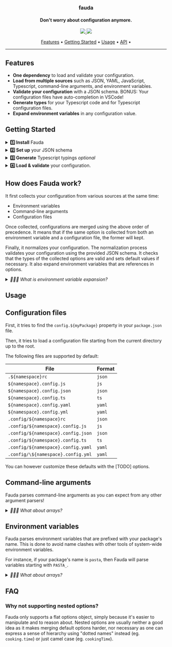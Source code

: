 <h3 align="center">fauda</h3>
<h4 align="center">Don't worry about configuration anymore.</h4>

<p align="center">
  <a href="https://zapier.slack.com/archives/CD4LXLTK5">
    <img src="https://img.shields.io/badge/team-foundations-brightgreen?style=flat-square" />
  </a>
  <a href="https://zapier.slack.com/archives/CD4LXLTK5">
    <img src="https://img.shields.io/badge/maintained-yes-brightgreen?style=flat-square" />
  </a>
</p>

<p align="center">
  <a href="#features">Features</a> •
  <a href="#getting-started">Getting Started</a> •
  <a href="#usage">Usage</a> •
  <a href="#api">API</a> •
</p>

---

## Features

- **One dependency** to load and validate your configuration.
- **Load from multiple sources** such as JSON, YAML, JavaScript, Typescript, command-line arguments, and environment variables.
- **Validate your configuration** with a JSON schema. BONUS: Your configuration files have auto-completion in VSCode!
- **Generate types** for your Typescript code and for Typescript configuration files.
- **Expand environment variables** in any configuration value.

## Getting Started

<details>
<summary><b>1️⃣ Install</b> Fauda</summary><br>

```sh
npm install fauda
```

</details>

<details>
<summary><b>2️⃣ Set up</b> your JSON schema</summary><br>

```json
{
  "$schema": "http://json-schema.org/draft-07/schema",
  "title": "My awesome pasta app configuration",
  "type": "object",
  "properties": {
    "$schema": {
      "description": "Path to my pasta app's schema.",
      "type": "string"
    },
    "type": {
      "description": "The type of pasta.",
      "type": "string",
      "enum": ["Fettuccine", "Tagliatelle"],
      "required": true,
      "default": "Fettuccine"
    },
    "cookingTime": {
      "description": "Cooking time in seconds.",
      "type": "number",
      "default": 300
    },
    "seasoning": {
      "description": "A list of seasoning ingredients.",
      "type": "array",
      "items": {
        "type": "string"
      },
      "default": ["Salt", "Pepper", "Olive Oil", "Pecorino"]
    }
  }
}
```

Fauda relies on a [JSON schema](https://json-schema.org/) to load and validate your configuration, but also to generate types.

For more information please take a look at TODO.

</details>

<details>
<summary><b>3️⃣ Generate</b> Typescript typings <i>optional</i></summary><br>

```sh
$ npx fauda types
```

This will generate the `Configuration` type in `src/configuration.ts` by default.

```ts
export interface Configuration {
  type: 'Fettuccine' | 'Tagliatelle'
  cookingTime?: number
  seasoning?: string[]
}
```

</details>

<details>
<summary><b>4️⃣ Load & validate</b> your configuration.</summary><br>

Assuming your package is named `pasta`:

```ts
import fauda from 'fauda'
import { Configuration } from './configuration'

async function loadConfiguration() {
  try {
    const configuration = await fauda<Configuration>('pasta')
  } catch (err) {
    console.error(err.message)
  }
}
```

</details>

## How does Fauda work?

It first collects your configuration from various sources at the same time:

- Environment variables
- Command-line arguments
- Configuration files

Once collected, configurations are merged using the above order of precedence. It means that if the same option is collected from both an environment variable and a configuration file, the former will kept.

Finally, it normalizes your configuration. The normalization process validates your configuration using the provided JSON schema. It checks that the types of the collected options are valid and sets default values if necessary. It also expand environment variables that are references in options.

<details>
<summary><i>🙋🏻‍♂️ What is environment variable expansion?</i></summary><br>

You can reference an environment variable's name as your option's value. Fauda will replace it by the variable's value when loading the configuration.

Here's an example of an option referencing a environment variable:

```json
{
  "cookingTime": "${SOME_VAR}"
}
```

</details>

## Usage

## Configuration files

First, it tries to find the `config.${myPackage}` property in your `package.json` file.

Then, it tries to load a configuration file starting from the current directory up to the root.

The following files are supported by default:

| File                               | Format |
| ---------------------------------- | ------ |
| `.${namespace}rc`                  | `json` |
| `${namespace}.config.js`           | `js`   |
| `${namespace}.config.json`         | `json` |
| `${namespace}.config.ts`           | `ts`   |
| `${namespace}.config.yaml`         | `yaml` |
| `${namespace}.config.yml`          | `yaml` |
| `.config/${namespace}rc`           | `json` |
| `.config/${namespace}.config.js`   | `js`   |
| `.config/${namespace}.config.json` | `json` |
| `.config/${namespace}.config.ts`   | `ts`   |
| `.config/${namespace}.config.yaml` | `yaml` |
| `.config/\${namespace}.config.yml` | `yaml` |

You can however customize these defaults with the [TODO] options.

## Command-line arguments

Fauda parses command-line arguments as you can expect from any other argument parsers!

<details>
<summary><i>🙋🏻‍♂️ What about arrays?</i></summary><br>

Arrays are supported in two ways.

1. Declare a JSON-compatible array as value.
2. Use the same argument multiple times.

Here's an example that gives the same result:

```sh
$ pasta --types=Fettuccine --types=Fettuccine
$ pasta --types="['Fettuccine', 'Tagliatelle']"
```

</details>

## Environment variables

Fauda parses environment variables that are prefixed with your package's name. This is done to avoid name clashes with other tools of system-wide environment variables.

For instance, if your package's name is `pasta`, then Fauda will parse variables starting with `PASTA_`.

<details>
<summary><i>🙋🏻‍♂️ What about arrays?</i></summary><br>

Arrays are supported! You simply need to declare a JSON-compatible array wrapped between quotes.

Here's an example:

```sh
$ PASTA_TYPES="['Fettuccine', 'Tagliatelle']"
```

</details>

## FAQ

### Why not supporting nested options?

Fauda only supports a flat options object, simply because it's easier to manipulate and to reason about. Nested options are usually neither a good idea as it makes merging default options harder, nor necessary as one can express a sense of hierarchy using "dotted names" instead (eg. `cooking.time`) or just camel case (eg. `cookingTime`).
